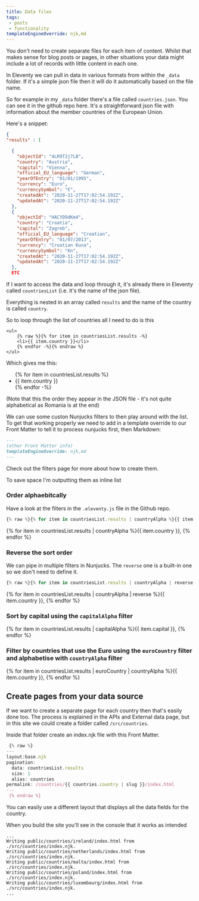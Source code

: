 ```yaml
---
title: Data files
tags: 
 - posts
 - functionality
templateEngineOverride: njk,md 
---
```

You don't need to create separate files for each item of content. Whilst that makes sense for blog posts or pages, in other situations your data might include a lot of records with little content in each one.

In Eleventy we can pull in data in various formats from within the `_data` folder. If it's a simple json file then it will do it automatically based on the file name.

So for example in my `_data` folder there's a file called `countries.json`. You can see it in the github repo here. It's a straightforward json file with information about the member countries of the European Union.

Here's a snippet:
```json
{
"results" : [

  {
    "objectId": "4LR9T2j7LB",
    "country": "Austria",
    "capital": "Vienna",
    "official_EU_language": "German",
    "yearOfEntry": "01/01/1995",
    "currency": "Euro",
    "currencySymbol": "€",
    "createdAt": "2020-11-27T17:02:54.192Z",
    "updatedAt": "2020-11-27T17:02:54.192Z"
  },
  {
    "objectId": "HACYD9dKm4",
    "country": "Croatia",
    "capital": "Zagreb",
    "official_EU_language": "Croatian",
    "yearOfEntry": "01/07/2013",
    "currency": "Croatian Kuna",
    "currencySymbol": "Kn",
    "createdAt": "2020-11-27T17:02:54.192Z",
    "updatedAt": "2020-11-27T17:02:54.192Z"
  },
  ETC
  ```

If I want to access the data and loop through it, it's already there in Eleventy called `countriesList` (i.e. it's the name of the json file).

Everything is nested in an array called `results` and the name of the country is called `country`.

So to loop through the list of countries all I need to do is this

```
<ul>
    {% raw %}{% for item in countriesList.results -%}
    <li>{{ item.country }}</li>
    {% endfor -%}{% endraw %}
</ul>
```

Which gives me this:
<ul>
{% for item in countriesList.results %}
<li>{{ item.country }}</li>
{% endfor -%}
</ul>

(Note that this the order they appear in the JSON file - it's not quite alphabetical as Romania is at the end)

We can use some custon Nunjucks filters to then play around with the list. To get that working properly we need to add in a template override to our Front Matter to tell it to process nunjucks first, then Markdown:

```md
---
(other Front Matter info)
templateEngineOverride: njk,md 
---
```

Check out the filters page for more about how to create them.

To save space I'm outputting them as inline list

### Order alphaebitcally

Have a look at the filters in the `.eleventy.js` file in the Github repo.

```js
{% raw %}{% for item in countriesList.results | countryAlpha %}{{ item.country }}, {% endfor -%}{% endraw %}
```

{% for item in countriesList.results | countryAlpha %}{{ item.country }}, {% endfor %}


### Reverse the sort order

We can pipe in multiple filters in Nunjucks. The `reverse` one is a built-in one so we don't need to define it.

```js
{% raw %}{% for item in countriesList.results | countryAlpha | reverse %}{{ item.country }}, {% endfor -%}{% endraw %}
```

{% for item in countriesList.results | countryAlpha | reverse %}{{ item.country }}, {% endfor %}

### Sort by capital using the `capitalAlpha` filter

{% for item in countriesList.results | capitalAlpha %}{{ item.capital }}, {% endfor %}

### Filter by countries that use the Euro using the `euroCountry` filter and alphabetise with `countryAlpha` filter

{% for item in countriesList.results | euroCountry | countryAlpha %}{{ item.country }}, {% endfor %}

## Create pages from your data source

If we want to create a separate page for each country then that's easily done too. The process is explained in the APIs and External data page, but in this site we could create a folder called `/src/countries`.

Inside that folder create an index.njk file with this Front Matter. 

```js
 {% raw %}
---
layout:base.njk
pagination:
  data: countriesList.results
  size: 1
  alias: countries
permalink: /countries/{{ countries.country | slug }}/index.html
--- 
 {% endraw %}
```

You can easily use a different layout that displays all the data fields for the country. 

When you build the site you'll see in the console that it works as intended

```
...
Writing public/countries/ireland/index.html from ./src/countries/index.njk.
Writing public/countries/netherlands/index.html from ./src/countries/index.njk.
Writing public/countries/malta/index.html from ./src/countries/index.njk.
Writing public/countries/poland/index.html from ./src/countries/index.njk.
Writing public/countries/luxembourg/index.html from ./src/countries/index.njk.
...
```